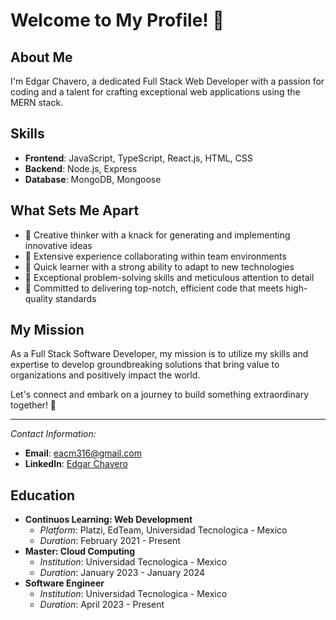 # Welcome to My Profile! 👋

## About Me
I'm Edgar Chavero, a dedicated Full Stack Web Developer with a passion for coding and a talent for crafting exceptional web applications using the MERN stack.

## Skills
- **Frontend**: JavaScript, TypeScript, React.js, HTML, CSS
- **Backend**: Node.js, Express
- **Database**: MongoDB, Mongoose

## What Sets Me Apart
- 🌱 Creative thinker with a knack for generating and implementing innovative ideas
- 🌱 Extensive experience collaborating within team environments
- 🌱 Quick learner with a strong ability to adapt to new technologies
- 🌱 Exceptional problem-solving skills and meticulous attention to detail
- 🌱 Committed to delivering top-notch, efficient code that meets high-quality standards

## My Mission
As a Full Stack Software Developer, my mission is to utilize my skills and expertise to develop groundbreaking solutions that bring value to organizations and positively impact the world.

Let's connect and embark on a journey to build something extraordinary together! 🚀

---

*Contact Information:*
- **Email**: eacm316@gmail.com
- **LinkedIn**: [Edgar Chavero](https://www.linkedin.com/in/edgar-chavero/)

## Education
- **Continuos Learning: Web Development**
  - *Platform*: Platzi, EdTeam, Universidad Tecnologica - Mexico
  - *Duration*: February 2021 - Present
- **Master: Cloud Computing**
  - *Institution*: Universidad Tecnologica - Mexico
  - *Duration*: January 2023 - January 2024
- **Software Engineer**
  - *Institution*: Universidad Tecnologica - Mexico
  - *Duration*: April 2023 - Present
